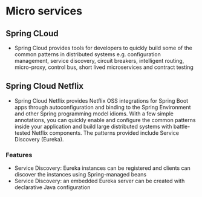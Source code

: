 # Micro services

## Spring CLoud
- Spring Cloud provides tools for developers to quickly build some of the common patterns in distributed systems e.g. configuration management, service discovery, circuit breakers, intelligent routing, micro-proxy, control bus, short lived microservices and contract testing

## Spring Cloud Netflix
- Spring Cloud Netflix provides Netflix OSS integrations for Spring Boot apps through autoconfiguration and binding to the Spring Environment and other Spring programming model idioms. With a few simple annotations, you can quickly enable and configure the common patterns inside your application and build large distributed systems with battle-tested Netflix components. The patterns provided include Service Discovery (Eureka).

### Features
 - Service Discovery: Eureka instances can be registered and clients can discover the instances using Spring-managed beans
 - Service Discovery: an embedded Eureka server can be created with declarative Java configuration